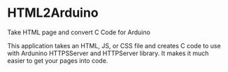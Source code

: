 # HTML2Arduino
Take HTML page and convert C Code for Arduino

This application takes an HTML, JS, or CSS file and creates C code to use with Ardunino HTTPSServer and HTTPServer library.  It makes it much easier to get your pages into code.

